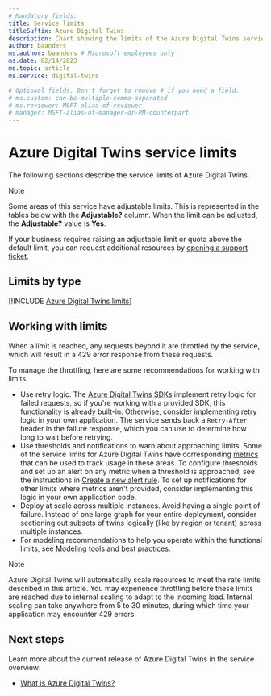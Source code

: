 ```yaml
---
# Mandatory fields.
title: Service limits
titleSuffix: Azure Digital Twins
description: Chart showing the limits of the Azure Digital Twins service.
author: baanders
ms.author: baanders # Microsoft employees only
ms.date: 02/14/2023
ms.topic: article
ms.service: digital-twins

# Optional fields. Don't forget to remove # if you need a field.
# ms.custom: can-be-multiple-comma-separated
# ms.reviewer: MSFT-alias-of-reviewer
# manager: MSFT-alias-of-manager-or-PM-counterpart
---
```


# Azure Digital Twins service limits

The following sections describe the service limits of Azure Digital Twins.

> [!NOTE]
> Some areas of this service have adjustable limits. This is represented in the tables below with the **Adjustable?** column. When the limit can be adjusted, the **Adjustable?** value is **Yes**.
>
> If your business requires raising an adjustable limit or quota above the default limit, you can request additional resources by [opening a support ticket](https://portal.azure.com/#blade/Microsoft_Azure_Support/HelpAndSupportBlade/newsupportrequest).

## Limits by type

[!INCLUDE [Azure Digital Twins limits](../../includes/digital-twins-limits.md)]

## Working with limits

When a limit is reached, any requests beyond it are throttled by the service, which will result in a 429 error response from these requests.

To manage the throttling, here are some recommendations for working with limits.
* Use retry logic. The [Azure Digital Twins SDKs](concepts-apis-sdks.md) implement retry logic for failed requests, so if you're working with a provided SDK, this functionality is already built-in. Otherwise, consider implementing retry logic in your own application. The service sends back a `Retry-After` header in the failure response, which you can use to determine how long to wait before retrying.
* Use thresholds and notifications to warn about approaching limits. Some of the service limits for Azure Digital Twins have corresponding [metrics](../azure-monitor/essentials/data-platform-metrics.md) that can be used to track usage in these areas. To configure thresholds and set up an alert on any metric when a threshold is approached, see the instructions in [Create a new alert rule](../azure-monitor/alerts/alerts-create-new-alert-rule.md?tabs=metric). To set up notifications for other limits where metrics aren't provided, consider implementing this logic in your own application code.
* Deploy at scale across multiple instances. Avoid having a single point of failure. Instead of one large graph for your entire deployment, consider sectioning out subsets of twins logically (like by region or tenant) across multiple instances. 
* For modeling recommendations to help you operate within the functional limits, see [Modeling tools and best practices](concepts-models.md#modeling-tools-and-best-practices).

>[!NOTE]
>Azure Digital Twins will automatically scale resources to meet the rate limits described in this article. You may experience throttling before these limits are reached due to internal scaling to adapt to the incoming load. Internal scaling can take anywhere from 5 to 30 minutes, during which time your application may encounter 429 errors.

## Next steps

Learn more about the current release of Azure Digital Twins in the service overview:
* [What is Azure Digital Twins?](overview.md)
